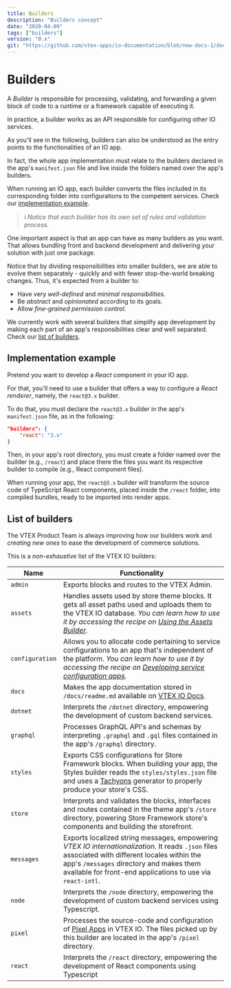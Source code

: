 ```yaml
---
title: Builders
description: "Builders concept"
date: "2020-04-09"
tags: ["builders"]
version: "0.x"
git: "https://github.com/vtex-apps/io-documentation/blob/new-docs-1/docs/en/Concepts/builders.md"
---
```


# Builders

A *Builder* is responsible for processing, validating, and forwarding a given block of code to a runtime or a framework capable of executing it.

In practice, a builder works as an API responsible for configuring other IO services.

As you'll see in the following, builders can also be understood as the entry points to the functionalities of an IO app.

In fact, the whole app implementation must relate to the builders declared in the app's `manifest.json` file and live inside the folders named over the app's builders.

When running an IO app, each builder converts the files included in its corresponding folder into configurations to the competent services. Check our [implementation example](#implementation-example).

> ℹ️ *Notice that each builder has its own set of rules and validation process.*

One important aspect is that an app can have as many builders as you want. That allows bundling front and backend development and delivering your solution with just one package.

Notice that by dividing responsibilities into smaller builders, we are able to evolve them separately - quickly and with fewer stop-the-world breaking changes. Thus, it's expected from a builder to:

- Have very *well-defined* and *minimal responsibilities*.
- Be *abstract* and *opinionated* according to its goals.
- Allow *fine-grained permission control*.

We currently work with several builders that simplify app development by making each part of an app's responsibilities clear and well separated. Check our [list of builders](#list-of-builders).

## Implementation example

Pretend you want to develop a *React* component in your IO app.

For that, you'll need to use a builder that offers a way to configure a *React renderer*, namely, the `react@3.x` builder.

To do that, you must declare the `react@3.x` builder in the app's `manifest.json` file, as in the following:

```json
"builders": {
    "react": "3.x"
}
```

Then, in your app's root directory, you must create a folder named over the builder (e.g., `/react`) and place there the files you want its respective builder to compile (e.g., React component files).

When running your app, the `react@3.x` builder will transform the source code of TypeScript React components, placed inside the `/react` folder, into compiled bundles, ready to be imported into render apps.

## List of builders

The VTEX Product Team is always improving how our builders work and *creating new ones* to ease the development of commerce solutions.

This is a *non-exhaustive* list of the VTEX IO builders:

Name | Functionality
---- | -------------
 `admin` | Exports blocks and routes to the VTEX Admin.
 `assets` | Handles assets used by store theme blocks. It gets all asset paths used and uploads them to the VTEX IO database. *You can learn how to use it by accessing the recipe on [Using the Assets Builder](https://vtex.io/docs/recipes/development/using-the-assets-builder/).*
 `configuration` | Allows you to allocate code pertaining to service configurations to an app that's independent of the platform. *You can learn how to use it by accessing the recipe on [Developing service configuration apps](https://vtex.io/docs/recipes/development/developing-service-configuration-apps/).*
 `docs` | Makes the app documentation stored in `/docs/readme.md` available on [VTEX IO Docs](https://vtex.io/docs/).
 `dotnet` | Interprets the `/dotnet` directory, empowering the development of custom backend services.
 `graphql` | Processes GraphQL API's and schemas by interpreting `.graphql` and `.gql` files contained in the app's `/graphql` directory.
 `styles` | Exports CSS configurations for Store Framework blocks. When building your app, the Styles builder reads the `styles/styles.json` file and uses a [Tachyons](https://tachyons.io/) generator to properly produce your store's CSS.
 `store` | Interprets and validates the blocks, interfaces and routes contained in the theme app's `/store` directory, powering Store Framework store's components and building the storefront.
 `messages` | Exports localized string messages, empowering *VTEX IO internationalization*. It reads `.json` files associated with different locales within the app's `/messages` directory and makes them available for front-end applications to use via `react-intl`.
 `node` | Interprets the `/node` directory, empowering the development of custom backend services using Typescript.
 `pixel` | Processes the source-code and configuration of [Pixel Apps](https://vtex.io/docs/apps/pixel/) in VTEX IO. The files picked up by this builder are located in the app's `/pixel` directory.
 `react` | Interprets the `/react` directory, empowering the development of React components using Typescript
